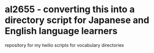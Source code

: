 al2655 - converting this into a directory script for Japanese and English language learners
======

repository for my twilio scripts for vocabulary directories 
